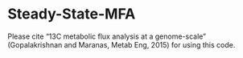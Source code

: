 # Steady-State-MFA

Please cite “13C metabolic flux analysis at a genome-scale” (Gopalakrishnan and Maranas, Metab Eng, 2015) for using this code.
